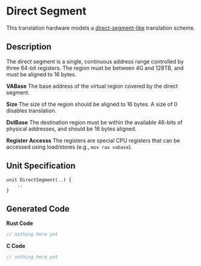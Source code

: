 # Direct Segment

This translation hardware models a [direct-segment-like](https://research.cs.wisc.edu/multifacet/papers/isca13_direct_segment.pdf) translation
scheme.

## Description

The direct segment is a single, continuous address range controlled
by three 64-bit registers. The region must be between 4G and 128TB,
and must be aligned to 16 bytes.


**VABase**
The base address of the virtual region covered by the direct segment.

**Size**
The size of the region should be aligned to 16 bytes. A size of 0
disables translation.

**DstBase**
The destination region must be within the available 46-bits of
physical addresses, and should be 16 bytes aligned.

**Register Accesss**
The registers are special CPU registers that can be accessed
using load/stores (e.g., `mov rax vabase`).

## Unit Specification

```vrs, editable
unit DirectSegment(..) {
    ..
}
```

## Generated Code

**Rust Code**
```rust
// nothing here yet
```

**C Code**
```c
// nothing here yet
```